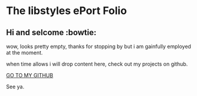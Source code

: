 # The libstyles ePort Folio

## Hi and selcome :bowtie:

wow, looks pretty empty, thanks for stopping by but i am gainfully employed at the moment.

when time allows i will drop content here, check out my projects on github.

[GO TO MY GITHUB ](https://github.com/thelibstyles)

See ya.
